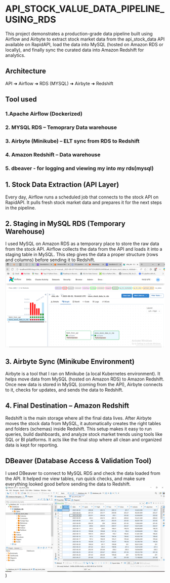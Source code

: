# API_STOCK_VALUE_DATA_PIPELINE_USING_RDS
This project demonstrates a production-grade data pipeline built using Airflow and Airbyte to extract stock market data from the api_stock_data API available on RapidAPI, load the data into MySQL (hosted on Amazon RDS or locally), and finally sync the curated data into Amazon Redshift for analytics.

## Architecture
API ➜ Airflow  ➜ RDS (MYSQL) ➜ Airbyte ➜ Redshift

## Tool used
### 1.Apache Airflow (Dockerized)
### 2. MYSQL RDS – Temoprary Data warehouse
### 3. Airbyte (Minikube) – ELT sync from RDS to Redshift
### 4. Amazon Redshift – Data warehouse
### 5. dbeaver - for logging and viewing my into my rds(mysql)

## 1. Stock Data Extraction (API Layer)
Every day, Airflow runs a scheduled job that connects to the stock API on RapidAPI. It pulls fresh stock market data and prepares it for the next steps in the pipeline.
## 2. Staging in MySQL RDS (Temporary Warehouse)
I used MySQL on Amazon RDS as a temporary place to store the raw data from the stock API.
Airflow collects the data from the API and loads it into a staging table in MySQL.
This step gives the data a proper structure (rows and columns) before sending it to Redshift.
![image text](https://github.com/Chizobaeze/api_stock_value_data_pipeline_using_RDS/blob/2a434f82e14d250a8784e8bdab652b25adb4010c/rds_screenshot/for%20rds%202.PNG)

## 3. Airbyte Sync (Minikube Environment)
Airbyte is a tool that I ran on Minikube (a local Kubernetes environment). It helps move data from MySQL (hosted on Amazon RDS) to Amazon Redshift. Once new data is stored in MySQL (coming from the API), Airbyte connects to it, checks for updates, and sends the data to Redshift.

## 4. Final Destination – Amazon Redshift
Redshift is the main storage where all the final data lives. After Airbyte moves the stock data from MySQL, it automatically creates the right tables and folders (schemas) inside Redshift. This setup makes it easy to run queries, build dashboards, and analyze stock market trends using tools like SQL or BI platforms. It acts like the final stop where all clean and organized data is kept for reporting.

## DBeaver (Database Access & Validation Tool)
I used DBeaver to connect to MySQL RDS and check the data loaded from the API.
It helped me view tables, run quick checks, and make sure everything looked good before sending the data to Redshift.
![image text](https://github.com/Chizobaeze/api_stock_value_data_pipeline_using_RDS/blob/6d4c6d6c8235e152705dd7a0084802f26532f724/rds_screenshot/dbeaver%20rds.PNG))



